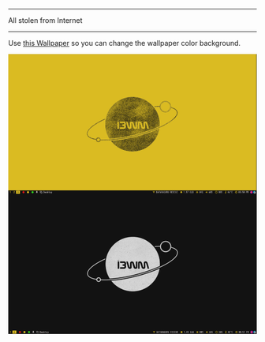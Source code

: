 ******************************************************************
All stolen from Internet
******************************************************************

Use [this Wallpaper](https://github.com/yusrilip/dotfiles/blob/main/shots/gimp-a-planet2-transparant.png?raw=true) so you can change the wallpaper color background.

![my-desktop](https://github.com/yusrilip/dotfiles/blob/main/shots/compare.png?raw=true)

